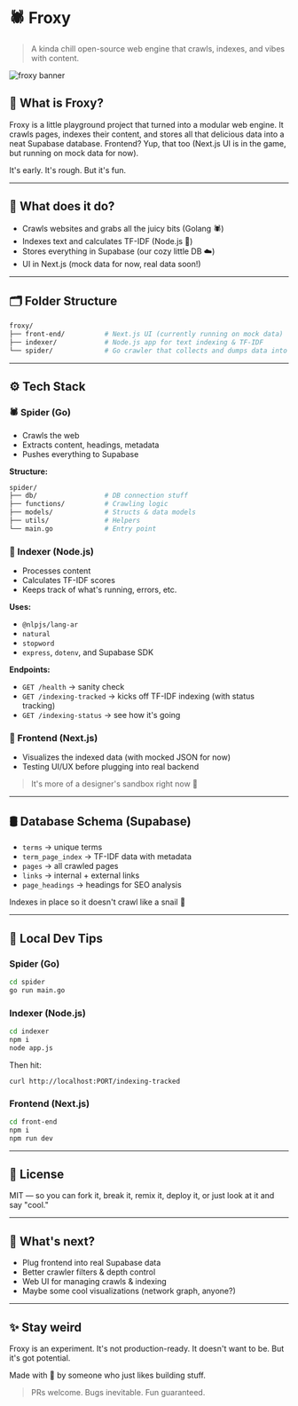 # 🕷️ Froxy

> A kinda chill open-source web engine that crawls, indexes, and vibes with content.

![froxy banner](https://aoxixugclqbvbuzttexn.supabase.co/storage/v1/object/public/dummy//Screenshot%20from%202025-05-30%2003-55-57.png)

## 🚧 What is Froxy?

Froxy is a little playground project that turned into a modular web engine. It crawls pages, indexes their content, and stores all that delicious data into a neat Supabase database. Frontend? Yup, that too (Next.js UI is in the game, but running on mock data for now).

It's early. It's rough. But it's fun.

---

## 🧠 What does it do?

* Crawls websites and grabs all the juicy bits (Golang 🕷️)
* Indexes text and calculates TF-IDF (Node.js 🧠)
* Stores everything in Supabase (our cozy little DB ☁️)
* UI in Next.js (mock data for now, real data soon!)

---

## 🗂️ Folder Structure

```bash
froxy/
├── front-end/          # Next.js UI (currently running on mock data)
├── indexer/            # Node.js app for text indexing & TF-IDF
└── spider/             # Go crawler that collects and dumps data into Supabase
```

---

## ⚙️ Tech Stack

### 🕷️ Spider (Go)

* Crawls the web
* Extracts content, headings, metadata
* Pushes everything to Supabase

**Structure:**

```bash
spider/
├── db/                 # DB connection stuff
├── functions/          # Crawling logic
├── models/             # Structs & data models
├── utils/              # Helpers
└── main.go             # Entry point
```

### 🧠 Indexer (Node.js)

* Processes content
* Calculates TF-IDF scores
* Keeps track of what's running, errors, etc.

**Uses:**

* `@nlpjs/lang-ar`
* `natural`
* `stopword`
* `express`, `dotenv`, and Supabase SDK

**Endpoints:**

* `GET /health` → sanity check
* `GET /indexing-tracked` → kicks off TF-IDF indexing (with status tracking)
* `GET /indexing-status` → see how it's going

### 🎨 Frontend (Next.js)

* Visualizes the indexed data (with mocked JSON for now)
* Testing UI/UX before plugging into real backend

> It's more of a designer's sandbox right now 🛝

---

## 🛢️ Database Schema (Supabase)

* `terms` → unique terms
* `term_page_index` → TF-IDF data with metadata
* `pages` → all crawled pages
* `links` → internal + external links
* `page_headings` → headings for SEO analysis

Indexes in place so it doesn't crawl like a snail 🐌

---

## 🧪 Local Dev Tips

### Spider (Go)

```bash
cd spider
go run main.go
```

### Indexer (Node.js)

```bash
cd indexer
npm i
node app.js
```

Then hit:

```
curl http://localhost:PORT/indexing-tracked
```

### Frontend (Next.js)

```bash
cd front-end
npm i
npm run dev
```

---

## 🪪 License

MIT — so you can fork it, break it, remix it, deploy it, or just look at it and say "cool."

---

## 🌱 What's next?

* Plug frontend into real Supabase data
* Better crawler filters & depth control
* Web UI for managing crawls & indexing
* Maybe some cool visualizations (network graph, anyone?)

---

## ✨ Stay weird

Froxy is an experiment. It's not production-ready. It doesn't want to be. But it's got potential.

Made with 🖤 by someone who just likes building stuff.

> PRs welcome. Bugs inevitable. Fun guaranteed.
